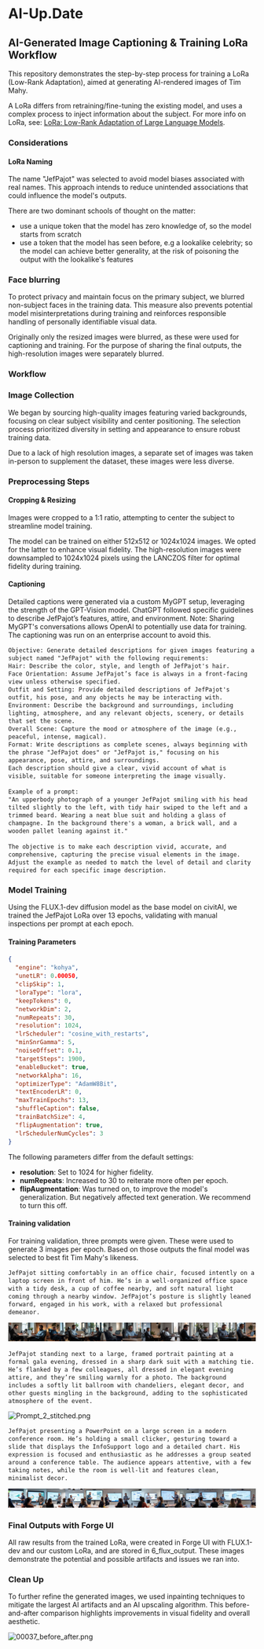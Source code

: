 # AI-Up.Date

## AI-Generated Image Captioning & Training LoRa Workflow
This repository demonstrates the step-by-step process for training a LoRa (Low-Rank Adaptation), aimed at generating AI-rendered images of Tim Mahy.

A LoRa differs from retraining/fine-tuning the existing model, and uses a complex process to inject information about the subject. For more info on LoRa, see: [LoRa: Low-Rank Adaptation of Large Language Models](https://arxiv.org/abs/2106.09685).

### Considerations

#### LoRa Naming
The name "JefPajot" was selected to avoid model biases associated with real names. This approach intends to reduce unintended associations that could influence the model's outputs.

There are two dominant schools of thought on the matter: 
* use a unique token that the model has zero knowledge of, so the model starts from scratch
* use a token that the model has seen before, e.g a lookalike celebrity; so the model can achieve better generality, at the risk of poisoning the output with the lookalike's features

### Face blurring

To protect privacy and maintain focus on the primary subject, we blurred non-subject faces in the training data. This measure also prevents potential model misinterpretations during training and reinforces responsible handling of personally identifiable visual data.

Originally only the resized images were blurred, as these were used for captioning and training. For the purpose of sharing the final outputs, the high-resolution images were separately blurred.

### Workflow

### Image Collection
We began by sourcing high-quality images featuring varied backgrounds, focusing on clear subject visibility and center positioning. 
The selection process prioritized diversity in setting and appearance to ensure robust training data.

Due to a lack of high resolution images, a separate set of images was taken in-person to supplement the dataset, these images were less diverse.

### Preprocessing Steps

#### Cropping & Resizing
Images were cropped to a 1:1 ratio, attempting to center the subject to streamline model training.

The model can be trained on either 512x512 or 1024x1024 images. We opted for the latter to enhance visual fidelity.
The high-resolution images were downsampled to 1024x1024 pixels using the LANCZOS filter for optimal fidelity during training.


#### Captioning
Detailed captions were generated via a custom MyGPT setup, leveraging the strength of the GPT-Vision model. ChatGPT followed specific guidelines to describe JefPajot’s features, attire, and environment. 
Note: Sharing MyGPT's conversations allows OpenAI to potentially use data for training. The captioning was run on an enterprise account to avoid this.

```prompt
Objective: Generate detailed descriptions for given images featuring a subject named "JefPajot" with the following requirements:
Hair: Describe the color, style, and length of JefPajot's hair.
Face Orientation: Assume JefPajot’s face is always in a front-facing view unless otherwise specified.
Outfit and Setting: Provide detailed descriptions of JefPajot's outfit, his pose, and any objects he may be interacting with.
Environment: Describe the background and surroundings, including lighting, atmosphere, and any relevant objects, scenery, or details that set the scene.
Overall Scene: Capture the mood or atmosphere of the image (e.g., peaceful, intense, magical).
Format: Write descriptions as complete scenes, always beginning with the phrase "JefPajot does" or "JefPajot is," focusing on his appearance, pose, attire, and surroundings. 
Each description should give a clear, vivid account of what is visible, suitable for someone interpreting the image visually.

Example of a prompt:
"An upperbody photograph of a younger JefPajot smiling with his head tilted slightly to the left, with tidy hair swiped to the left and a trimmed beard. Wearing a neat blue suit and holding a glass of champagne. In the background there's a woman, a brick wall, and a wooden pallet leaning against it."

The objective is to make each description vivid, accurate, and comprehensive, capturing the precise visual elements in the image. Adjust the example as needed to match the level of detail and clarity required for each specific image description.
```

### Model Training
Using the FLUX.1-dev diffusion model as the base model on civitAI, we trained the JefPajot LoRa over 13 epochs, validating with manual inspections per prompt at each epoch. 


#### Training Parameters

```json
{
  "engine": "kohya",
  "unetLR": 0.00050,
  "clipSkip": 1,
  "loraType": "lora",
  "keepTokens": 0,
  "networkDim": 2,
  "numRepeats": 30,
  "resolution": 1024,
  "lrScheduler": "cosine_with_restarts",
  "minSnrGamma": 5,
  "noiseOffset": 0.1,
  "targetSteps": 1900,
  "enableBucket": true,
  "networkAlpha": 16,
  "optimizerType": "AdamW8Bit",
  "textEncoderLR": 0,
  "maxTrainEpochs": 13,
  "shuffleCaption": false,
  "trainBatchSize": 4,
  "flipAugmentation": true,
  "lrSchedulerNumCycles": 3
}
```

The following parameters differ from the default settings:
* **resolution**: Set to 1024 for higher fidelity.
* **numRepeats**: Increased to 30 to reiterate more often per epoch.
* **flipAugmentation**: Was turned on, to improve the model's generalization. But negatively affected text generation. We recommend to turn this off.

#### Training validation

For training validation, three prompts were given. These were used to generate 3 images per epoch.
Based on those outputs the final model was selected to best fit Tim Mahy's likeness.

```prompt
JefPajot sitting comfortably in an office chair, focused intently on a laptop screen in front of him. He’s in a well-organized office space with a tidy desk, a cup of coffee nearby, and soft natural light coming through a nearby window. JefPajot’s posture is slightly leaned forward, engaged in his work, with a relaxed but professional demeanor.
```
![Prompt_1_stitched.png](images/4_trained_LoRa/Prompt_1_stitched.png)

```prompt
JefPajot standing next to a large, framed portrait painting at a formal gala evening, dressed in a sharp dark suit with a matching tie. He’s flanked by a few colleagues, all dressed in elegant evening attire, and they’re smiling warmly for a photo. The background includes a softly lit ballroom with chandeliers, elegant decor, and other guests mingling in the background, adding to the sophisticated atmosphere of the event.
```
![Prompt_2_stitched.png](images/4_trained_LoRa/Prompt_2_stitched.png)

```prompt
JefPajot presenting a PowerPoint on a large screen in a modern conference room. He’s holding a small clicker, gesturing toward a slide that displays the InfoSupport logo and a detailed chart. His expression is focused and enthusiastic as he addresses a group seated around a conference table. The audience appears attentive, with a few taking notes, while the room is well-lit and features clean, minimalist decor.
```
![Prompt_3_stitched.png](images/4_trained_LoRa/Prompt_3_stitched.png)


### Final Outputs with Forge UI
All raw results from the trained LoRa, were created in Forge UI with FLUX.1-dev and our custom LoRa, and are stored in 6_flux_output. These images demonstrate the potential and possible artifacts and issues we ran into.

### Clean Up
To further refine the generated images, we used inpainting techniques to mitigate the largest AI artifacts and an AI upscaling algorithm. This before-and-after comparison highlights improvements in visual fidelity and overall aesthetic.

![00037_before_after.png](images/6_cleaned_upscaled/00037_before_after.png)